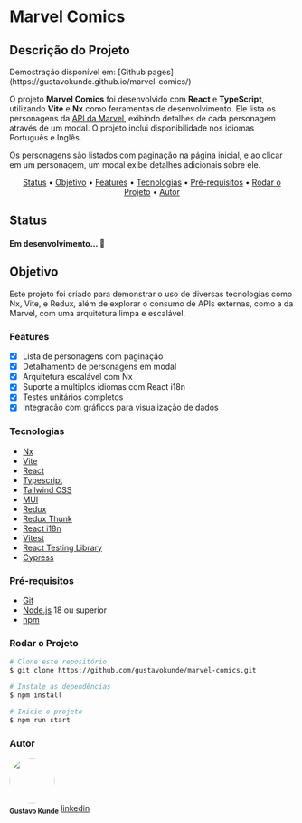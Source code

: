 # Marvel Comics

## Descrição do Projeto
<p> Demostração disponível em: [Github pages](https://gustavokunde.github.io/marvel-comics/)
<p>O projeto <strong>Marvel Comics</strong> foi desenvolvido com <strong>React</strong> e <strong>TypeScript</strong>, utilizando <strong>Vite</strong> e <strong>Nx</strong> como ferramentas de desenvolvimento. Ele lista os personagens da <a href="https://developer.marvel.com" target="_blank">API da Marvel</a>, exibindo detalhes de cada personagem através de um modal. O projeto inclui disponibilidade nos idiomas Português e Inglês.</p>

<p>Os personagens são listados com paginação na página inicial, e ao clicar em um personagem, um modal exibe detalhes adicionais sobre ele.</p>

<p align="center">
 <a href="#status">Status</a> •
 <a href="#objetivo">Objetivo</a> • 
 <a href="#features">Features</a> • 
 <a href="#tecnologias">Tecnologias</a> • 
 <a href="#pré-requisitos">Pré-requisitos</a> • 
 <a href="#rodar-o-projeto">Rodar o Projeto</a> • 
 <a href="#autor">Autor</a>
</p>

## Status

<h4>Em desenvolvimento... 🚀</h4>

## Objetivo

<p>Este projeto foi criado para demonstrar o uso de diversas tecnologias como Nx, Vite, e Redux, além de explorar o consumo de APIs externas, como a da Marvel, com uma arquitetura limpa e escalável.</p>

### Features

- [x] Lista de personagens com paginação
- [x] Detalhamento de personagens em modal
- [x] Arquitetura escalável com Nx
- [x] Suporte a múltiplos idiomas com React i18n
- [x] Testes unitários completos
- [x] Integração com gráficos para visualização de dados

### Tecnologias

- [Nx](https://nx.dev/)
- [Vite](https://vitejs.dev/)
- [React](https://reactjs.org/)
- [Typescript](https://www.typescriptlang.org/)
- [Tailwind CSS](https://tailwindcss.com/)
- [MUI](https://mui.com/)
- [Redux](https://redux.js.org/)
- [Redux Thunk](https://github.com/reduxjs/redux-thunk)
- [React i18n](https://react.i18next.com/)
- [Vitest](https://vitest.dev/)
- [React Testing Library](https://testing-library.com/docs/react-testing-library/intro/)
- [Cypress](https://www.cypress.io/)

### Pré-requisitos

- [Git](https://git-scm.com)
- [Node.js](https://nodejs.org/en/) 18 ou superior
- [npm](https://www.npmjs.com/)

### Rodar o Projeto

```bash
# Clone este repositório
$ git clone https://github.com/gustavokunde/marvel-comics.git

# Instale as dependências
$ npm install

# Inicie o projeto
$ npm run start
```

### Autor

<img style="border-radius: 50%;" src="https://avatars.githubusercontent.com/u/51379380?v=4" width="80px;" alt=""/> <br /> <sub><b>Gustavo Kunde</b></sub>
[linkedin](https://www.linkedin.com/in/gustavokunde/)
